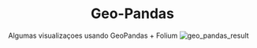 <h1 align='center'> Geo-Pandas </h1>

Algumas visualizaçoes usando GeoPandas + Folium
![geo_pandas_result](https://github.com/carlosal249/Geo-Pandas/blob/master/exemplo_geo_pandas.gif)
